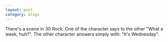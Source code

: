 ```yaml
---
layout: post
category: blogs
---
```


There's a scene in 30 Rock. One of the character says to the other "What a week, huh?". The other character answers simply with: "It's Wednesday".